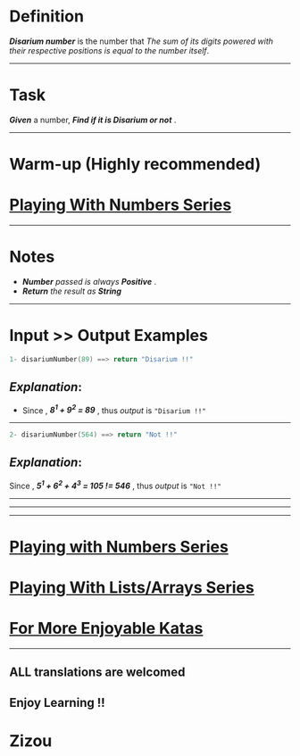 # Definition

**_Disarium number_** is the number that *The sum of its digits powered with their respective positions is equal to the number itself*.

____

# Task

**_Given_** a number, **_Find if it is Disarium or not_** . 
____

# Warm-up (Highly recommended)

# [Playing With Numbers Series](https://www.codewars.com/collections/playing-with-numbers)
___

# Notes 

* **_Number_** *passed is always*  **_Positive_** .
* **_Return_** *the result as* **_String_**
___

# Input >> Output Examples

```cpp
1- disariumNumber(89) ==> return "Disarium !!"
```
## **_Explanation_**:

* Since , **_8<sup>1</sup> + 9<sup>2</sup> = 89_** , thus *output* is `"Disarium !!"`
___

```cpp
2- disariumNumber(564) ==> return "Not !!"
```
## **_Explanation_**:

Since , **_5<sup>1</sup> + 6<sup>2</sup> + 4<sup>3</sup> = 105 != 546_** ,  thus *output* is `"Not !!"`

___
___
___

# [Playing with Numbers Series](https://www.codewars.com/collections/playing-with-numbers)

# [Playing With Lists/Arrays Series](https://www.codewars.com/collections/playing-with-lists-slash-arrays)

# [For More Enjoyable Katas](http://www.codewars.com/users/MrZizoScream/authored)
___

## ALL translations are welcomed

## Enjoy Learning !!
# Zizou
